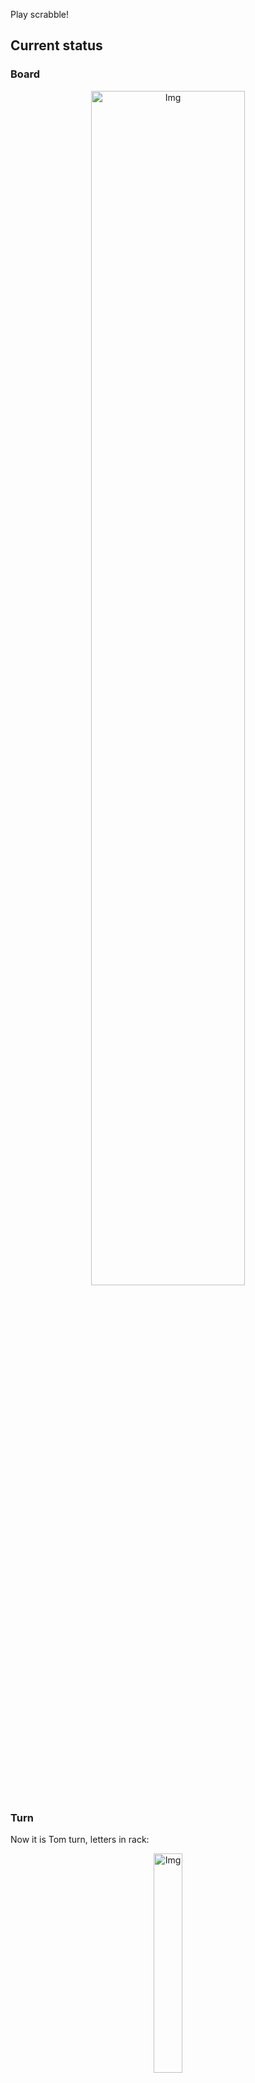 
Play scrabble!
## Current status
### Board
<p align="center">
<img src="https://raw.githubusercontent.com/radosz99/radosz99/main/board.png" width=70% alt="Img"/>
    </p>
    
### Turn
Now it is Tom turn, letters in rack:
<p align="center">
<img src="https://raw.githubusercontent.com/radosz99/radosz99/main/rack.png" width=30% alt="Img"/>
</p>

### Game score
| Id | Player name | Points |
  | - | - | - |  
|0 | Tom | 106
|1 | Jerry | 158
## Make the move
Make the move and insert the letters by creating an [issue](https://github.com/radosz99/radosz99/issues/new?title=scrabble%7Cmove%7C7%3AA%3ARIDE&body=Just+push+%27Submit+new+issue%27+or+update+with+your+move.) according to the rules or...

## Possibly best moves  
Are you sure? :smiling_imp: :smiling_imp: :smiling_imp:
<details>
  <summary>Spoiler warning!</summary>
  
  | Id | Move | Issue link | Points |
  | - | - | - | - |  
|1| 5:D:lifeboat | [scrabble&#124;move&#124;5:D:lifeboat](https://github.com/radosz99/radosz99/issues/new?title=scrabble%7Cmove%7C5%3AD%3Alifeboat&body=Just+push+%27Submit+new+issue%27+or+update+with+your+move.) | 65 
|2| M:8:boyla | [scrabble&#124;move&#124;M:8:boyla](https://github.com/radosz99/radosz99/issues/new?title=scrabble%7Cmove%7CM%3A8%3Aboyla&body=Just+push+%27Submit+new+issue%27+or+update+with+your+move.) | 26 
|3| M:8:bayle | [scrabble&#124;move&#124;M:8:bayle](https://github.com/radosz99/radosz99/issues/new?title=scrabble%7Cmove%7CM%3A8%3Abayle&body=Just+push+%27Submit+new+issue%27+or+update+with+your+move.) | 26 
|4| L:7:ballot | [scrabble&#124;move&#124;L:7:ballot](https://github.com/radosz99/radosz99/issues/new?title=scrabble%7Cmove%7CL%3A7%3Aballot&body=Just+push+%27Submit+new+issue%27+or+update+with+your+move.) | 22 
|5| L:7:ballet | [scrabble&#124;move&#124;L:7:ballet](https://github.com/radosz99/radosz99/issues/new?title=scrabble%7Cmove%7CL%3A7%3Aballet&body=Just+push+%27Submit+new+issue%27+or+update+with+your+move.) | 22 
|6| L:7:billet | [scrabble&#124;move&#124;L:7:billet](https://github.com/radosz99/radosz99/issues/new?title=scrabble%7Cmove%7CL%3A7%3Abillet&body=Just+push+%27Submit+new+issue%27+or+update+with+your+move.) | 22 
|7| M:7:aliyot | [scrabble&#124;move&#124;M:7:aliyot](https://github.com/radosz99/radosz99/issues/new?title=scrabble%7Cmove%7CM%3A7%3Aaliyot&body=Just+push+%27Submit+new+issue%27+or+update+with+your+move.) | 20 
|8| L:6:lobelia | [scrabble&#124;move&#124;L:6:lobelia](https://github.com/radosz99/radosz99/issues/new?title=scrabble%7Cmove%7CL%3A6%3Alobelia&body=Just+push+%27Submit+new+issue%27+or+update+with+your+move.) | 20 
|9| M:9:byte | [scrabble&#124;move&#124;M:9:byte](https://github.com/radosz99/radosz99/issues/new?title=scrabble%7Cmove%7CM%3A9%3Abyte&body=Just+push+%27Submit+new+issue%27+or+update+with+your+move.) | 18 
|10| L:6:liable | [scrabble&#124;move&#124;L:6:liable](https://github.com/radosz99/radosz99/issues/new?title=scrabble%7Cmove%7CL%3A6%3Aliable&body=Just+push+%27Submit+new+issue%27+or+update+with+your+move.) | 18 
</details>
    
## Latest moves

| Id | Type | Move / Letters to replace | Created words / New letters | Date | Points | Player | Who |
| - | - | - | - | - | - | - | - |
|7| INSERT | 13:G:cinqs | ['CINQS'] | 11/28/2022, 01:20:53 | 36 | Jerry | [radosz99](github.com/radosz99) |
|6| INSERT | 10:H:twirly | ['TWIRLY'] | 11/28/2022, 01:10:36 | 24 | Tom | [radosz99](github.com/radosz99) |
|5| INSERT | H:7:septaria | ['SEPTARIA'] | 11/28/2022, 01:08:56 | 83 | Jerry | [radosz99](github.com/radosz99) |
|4| INSERT | A:7:mining | ['MINING'] | 11/28/2022, 01:07:13 | 30 | Tom | [radosz99](github.com/radosz99) |
|3| INSERT | F:5:fogie | ['FOGIE'] | 11/28/2022, 01:06:26 | 19 | Jerry | [radosz99](github.com/radosz99) |
|2| INSERT | 10:A:ixtle | ['IXTLE'] | 11/28/2022, 01:05:30 | 24 | Tom | [radosz99](github.com/radosz99) |
|1| INSERT | D:7:heiled | ['HEILED'] | 11/28/2022, 01:02:30 | 20 | Jerry | [radosz99](github.com/radosz99) |
|0| INSERT | 7:D:hugest | ['HUGEST'] | 11/28/2022, 00:55:28 | 28 | Tom | [radosz99](github.com/radosz99) |